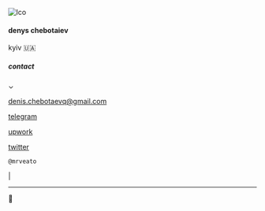 ![Ico](https://www.upwork.com/profile-portraits/c1GLyb2cCqDM1ZJvWAWXxvWlKOeYj2HBFbMVqYSEuczxtBxrhiePSvbdDFVW17BBee)
#### denys chebotaiev
kyiv 🇺🇦

##### contact
⌄

[denis.chebotaevq@gmail.com](mailto:denis.chebotaevq@gmail.com)

[telegram](https://t.me/mrveato)

[upwork](https://www.upwork.com/freelancers/mrveato)

[twitter](https://twitter.com/MrVeato)

`@mrveato`

<span class="blinking-cursor">|</span>

* * *

🗿
